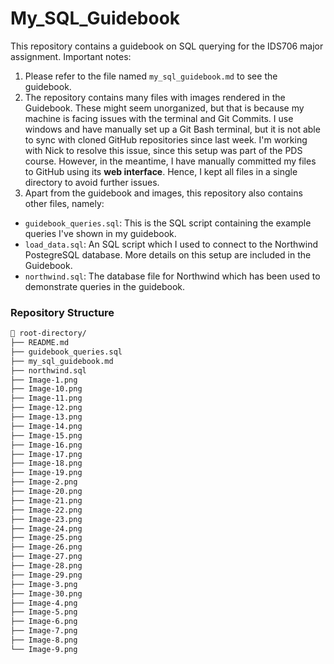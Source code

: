 # My_SQL_Guidebook
This repository contains a guidebook on SQL querying for the IDS706 major assignment. Important notes:

1. Please refer to the file named `my_sql_guidebook.md` to see the guidebook.
2. The repository contains many files with images rendered in the Guidebook. These might seem unorganized, but that is because my machine is facing issues with the terminal and Git Commits. I use windows and have manually set up a Git Bash terminal, but it is not able to sync with cloned GitHub repositories since last week. I'm working with Nick to resolve this issue, since this setup was part of the PDS course. However, in the meantime, I have manually committed my files to GitHub using its **web interface**. Hence, I kept all files in a single directory to avoid further issues.
3. Apart from the guidebook and images, this repository also contains other files, namely:

- `guidebook_queries.sql`: This is the SQL script containing the example queries I've shown in my guidebook.
- `load_data.sql`: An SQL script which I used to connect to the Northwind PostegreSQL database. More details on this setup are included in the Guidebook.
- `northwind.sql`: The database file for Northwind which has been used to demonstrate queries in the guidebook.

### Repository Structure
```markdown
📁 root-directory/
├── README.md
├── guidebook_queries.sql
├── my_sql_guidebook.md
├── northwind.sql
├── Image-1.png
├── Image-10.png
├── Image-11.png
├── Image-12.png
├── Image-13.png
├── Image-14.png
├── Image-15.png
├── Image-16.png
├── Image-17.png
├── Image-18.png
├── Image-19.png
├── Image-2.png
├── Image-20.png
├── Image-21.png
├── Image-22.png
├── Image-23.png
├── Image-24.png
├── Image-25.png
├── Image-26.png
├── Image-27.png
├── Image-28.png
├── Image-29.png
├── Image-3.png
├── Image-30.png
├── Image-4.png
├── Image-5.png
├── Image-6.png
├── Image-7.png
├── Image-8.png
└── Image-9.png
```


